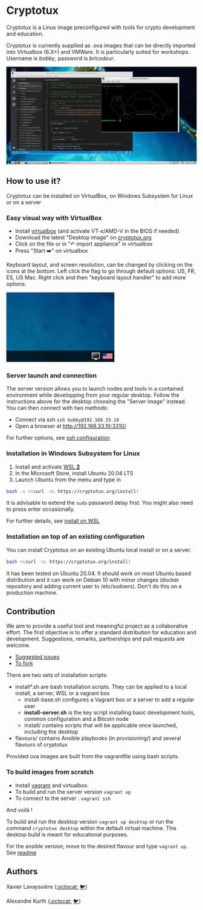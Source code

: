 # Cryptotux

Cryptotux is a Linux image preconfigured with tools for crypto development and education.

Cryptotux is currently supplied as .ova images that can be directly imported into Virtualbox (6.X+) and VMWare. 
It is particularly suited for workshops. Username is *bobby*, password is *bricodeur*.

![screenshot](screenshot.png)

## How to use it? 

Cryptotux can be installed on VirtualBox, on Windows Subsystem for Linux or on a server

### Easy visual way with VirtualBox
* Install [virtualbox](https://virtualbox.org) (and activate VT-x/AMD-V in the BIOS if needed)
* Download the latest "Desktop image" on [cryptotux.org](https://cryptotux.org)
* Click on the file or in "↶ import appliance" in virtualbox
* Press "Start ➡️" on virtualbox 

Keyboard layout, and screen resolution, can be changed by clicking on the icons at the bottom. Left click the flag to go through default options: US, FR, ES, US Mac. Right click and then "keyboard layout handler" to add more options.

![keyboard](doc/images/keyboard.png)

### Server launch and connection
The server version allows you to launch nodes and tools in a contained environment while developping from your regular desktop. Follow the instructions above for the desktop choosing the "Server image" instead. You can then connect with two methods:
* Connect via ssh `ssh bobby@192.168.33.10`
* Open a browser at http://192.168.33.10:3310/ 

For further options, see [ssh configuration](doc/ssh-configuration.md)

### Installation in Windows Subsystem for Linux
1. Install and activate [WSL **2**](https://docs.microsoft.com/en-us/windows/wsl/install-win10)
2. In the Microsoft Store, install Ubuntu 20.04 LTS
4. Launch Ubuntu from the menu and type in
```bash
bash -x <(curl -sL https://cryptotux.org/install)
```
It is advisable to extend the `sudo` password delay first. You might also need to press enter occasionally.

For further details, see [install on WSL](doc/install-on-Windows-WSL.md)

### Installation on top of an existing configuration
You can install Cryptotux on an existing Ubuntu local install or on a server.
```bash
bash <(curl -sL https://cryptotux.org/install)
```
It has been tested on Ubuntu 20.04. It should work on most Ubuntu based distribution and it can work on Debian 10 with minor changes (docker repository and adding current user to /etc/sudoers). Don't do this on a production machine.


## Contribution
We aim to provide a useful tool and meaningful project as a collaborative effort. The first objective is to offer a standard distribution for education and development. Suggestions, remarks, partnerships and pull requests are welcome. 

* [Suggested issues](https://github.com/cryptotuxorg/cryptotux/projects/1)
* [To fork](https://github.com/cryptotuxorg/cryptotux/fork)

There are two sets of installation scripts:

* install*.sh are bash installation scripts. They can be applied to a local install, a server, WSL or a vagrant box
   - install-base.sh configures a Vagrant box or a server to add a regular user
   - **install-server.sh** is the key script installing basic development tools, common configuration and a Bitcoin node
   - install/ contains scripts that will be applicable once launched, including the desktop
* flavours/ contains Ansible playbooks (in provisioning/) and several flavours of cryptotux

Provided ova images are built from the vagrantfile using bash scripts.

### To build images from scratch

* Install [vagrant](https://www.vagrantup.com/downloads.html) and virtualbox. 
* To build and run the server version `vagrant up`
* To connect to the server : `vagrant ssh`

And voilà !

To build and run the desktop version `vagrant up desktop` or run the command `cryptotux desktop` within the default virtual machine. This desktop build is meant for educational purposes.

For the ansible version, move to the desired flavour and type `vagrant up`. See [readme](flavours/README.md)

## Authors

Xavier Lavayssière ([:octocat:](https://github.com/Xalava) [🐦](https://twitter.com/XavierLava))

Alexandre Kurth ([:octocat:](https://github.com/kurthalex) [🐦](https://twitter.com/kurthalex))